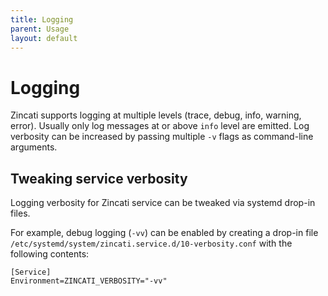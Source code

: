 ```yaml
---
title: Logging
parent: Usage
layout: default
---
```


# Logging

Zincati supports logging at multiple levels (trace, debug, info, warning, error). Usually only log messages at or above `info` level are emitted.
Log verbosity can be increased by passing multiple `-v` flags as command-line arguments.

## Tweaking service verbosity

Logging verbosity for Zincati service can be tweaked via systemd drop-in files.

For example, debug logging (`-vv`) can be enabled by creating a drop-in file `/etc/systemd/system/zincati.service.d/10-verbosity.conf` with the following contents:

```
[Service]
Environment=ZINCATI_VERBOSITY="-vv"
```
